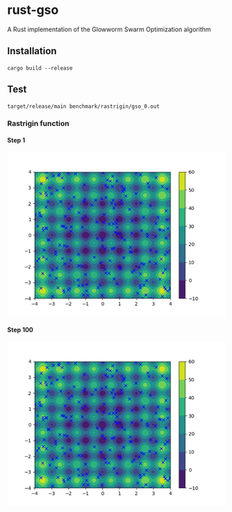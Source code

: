 # rust-gso

A Rust implementation of the Glowworm Swarm Optimization algorithm

## Installation
 
 ```
 cargo build --release
 ```

## Test

 ```
 target/release/main benchmark/rastrigin/gso_0.out
 ```

### Rastrigin function

#### Step 1

![Rust:Step 1](benchmark/rastrigin/rastrigin_rust_1.png)

#### Step 100

![Rust:Step 1](benchmark/rastrigin/rastrigin_rust_1.png)